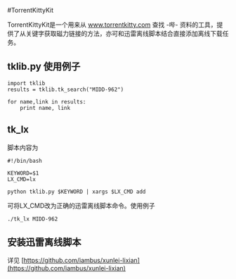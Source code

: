 #TorrentKittyKit

TorrentKittyKit是一个用来从 www.torrentkitty.com 查找 -哔- 资料的工具，提供了从关键字获取磁力链接的方法，亦可和迅雷离线脚本结合直接添加离线下载任务。

## tklib.py 使用例子

    import tklib
    results = tklib.tk_search("MIDD-962")

    for name,link in results:
        print name, link

## tk_lx 
    
脚本内容为

    #!/bin/bash

    KEYWORD=$1
    LX_CMD=lx

    python tklib.py $KEYWORD | xargs $LX_CMD add 

可将LX_CMD改为正确的迅雷离线脚本命令。使用例子

    ./tk_lx MIDD-962

## 安装迅雷离线脚本

详见 [https://github.com/iambus/xunlei-lixian](https://github.com/iambus/xunlei-lixian)


